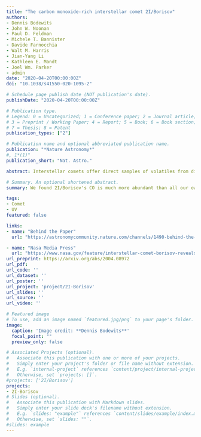 ```yaml
---
title: "The carbon monoxide-rich interstellar comet 2I/Borisov"
authors:
- Dennis Bodewits
- John W. Noonan
- Paul D. Feldman
- Michele T. Bannister
- Davide Farnocchia
- Walt M. Harris
- Jian-Yang Li
- Kathleen E. Mandt
- Joel Wm. Parker
- admin
date: "2020-04-20T00:00:00Z"
doi: "10.1038/s41550-020-1095-2"

# Schedule page publish date (NOT publication's date).
publishDate: "2020-04-20T00:00:00Z"

# Publication type.
# Legend: 0 = Uncategorized; 1 = Conference paper; 2 = Journal article;
# 3 = Preprint / Working Paper; 4 = Report; 5 = Book; 6 = Book section;
# 7 = Thesis; 8 = Patent
publication_types: ["2"]

# Publication name and optional abbreviated publication name.
publication: "*Nature Astronomy*"
#, 1*(1)"
publication_short: "Nat. Astro."

abstract: Interstellar comets offer direct samples of volatiles from distant protoplanetary disks. 2I/Borisov is the first notably active interstellar comet discovered in our solar system1. Comets are condensed samples of the gas, ice, and dust that were in a star’s protoplanetary disk during the formation of its planets and inform our understanding on how chemical compositions and abundances vary with distance from the central star. Their orbital migration moves volatiles2, organic material, and prebiotic chemicals in their host system3. In our solar system, hundreds of comets have been observed remotely, and a few have been studied up close by space missions4. However, knowledge of extrasolar comets has been limited to what could be gleaned from distant, unresolved observations of cometary regions around other stars, with only one detection of carbon monoxide5. Here we report that the coma of 2I/Borisov contains significantly more CO than H2O gas, with abundances of at least 173%, more than three times higher than previously measured for any comet in the inner (<2.5 au) solar system4. Our ultraviolet observations of 2I/Borisov provide the first glimpse into the ice content and chemical composition of the protoplanetary disk of another star that is substantially different from our own. 

# Summary. An optional shortened abstract.
summary: We found 2I/Borisov's CO is much more abundant than all our own comets in inner solar system, that indicates its origin.

tags:
- Comet
- UV
featured: false

links:
- name: "Behind the Paper"
  url: "https://astronomycommunity.nature.com/channels/1490-behind-the-paper/posts/66210-the-dark-and-cold-origins-of-interstellar-visitor-2i-borisov"

- name: "Nasa Media Press"
  url: "https://www.nasa.gov/feature/interstellar-comet-borisov-reveals-its-chemistry-and-possible-origins"
url_preprint: https://arxiv.org/abs/2004.08972
url_pdf: 
url_code: ''
url_dataset: ''
url_poster: ''
url_project: 'project/2I-Borisov'
url_slides: ''
url_source: ''
url_video: ''

# Featured image
# To use, add an image named `featured.jpg/png` to your page's folder. 
image:
  caption: 'Image credit: **Dennis Bodewits**'
  focal_point: ""
  preview_only: false

# Associated Projects (optional).
#   Associate this publication with one or more of your projects.
#   Simply enter your project's folder or file name without extension.
#   E.g. `internal-project` references `content/project/internal-project/index.md`.
#   Otherwise, set `projects: []`.
#projects: ['2I/Borisov']
projects:
- 2I-Borisov
# Slides (optional).
#   Associate this publication with Markdown slides.
#   Simply enter your slide deck's filename without extension.
#   E.g. `slides: "example"` references `content/slides/example/index.md`.
#   Otherwise, set `slides: ""`.
#slides: example
---
```

